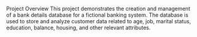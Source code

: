 Project Overview
This project demonstrates the creation and management of a bank details database for a fictional banking system. 
The database is used to store and analyze customer data related to age, job, marital status, education, balance, housing, and other relevant attributes.
